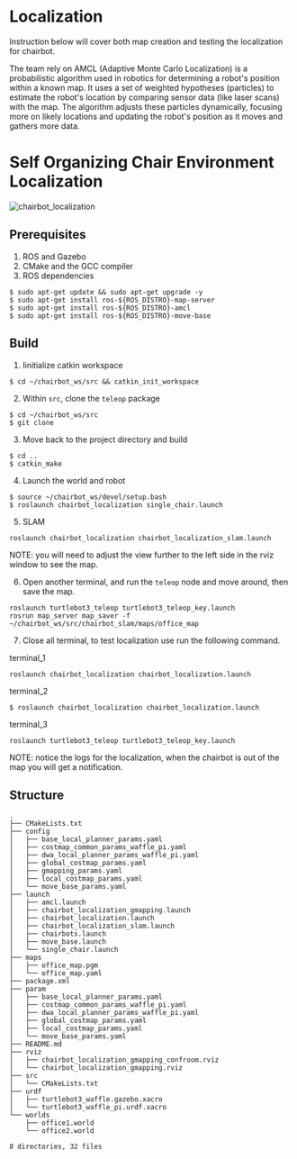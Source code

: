 # Localization

Instruction below will cover both map creation and testing the localization for chairbot.

The team rely on AMCL (Adaptive Monte Carlo Localization) is a probabilistic algorithm used in robotics for determining a robot's position within a known map. It uses a set of weighted hypotheses (particles) to estimate the robot's location by comparing sensor data (like laser scans) with the map. The algorithm adjusts these particles dynamically, focusing more on likely locations and updating the robot's position as it moves and gathers more data.


# Self Organizing Chair Environment Localization
![chairbot_localization](https://)


## Prerequisites
1. ROS and Gazebo
2. CMake and the GCC compiler
3. ROS dependencies
```console
$ sudo apt-get update && sudo apt-get upgrade -y
$ sudo apt-get install ros-${ROS_DISTRO}-map-server
$ sudo apt-get install ros-${ROS_DISTRO}-amcl
$ sudo apt-get install ros-${ROS_DISTRO}-move-base
```

## Build
1. Iinitialize catkin workspace
```
$ cd ~/chairbot_ws/src && catkin_init_workspace
```

2. Within `src`, clone the `teleop` package
```
$ cd ~/chairbot_ws/src
$ git clone
```

3. Move back to the project directory and build
```
$ cd ..
$ catkin_make
```

4. Launch the world and robot
```
$ source ~/chairbot_ws/devel/setup.bash
$ roslaunch chairbot_localization single_chair.launch
```

5. SLAM

```
roslaunch chairbot_localization chairbot_localization_slam.launch

```

NOTE: you will need to adjust the view further to the left side in the rviz window to see the map.

6. Open another terminal, and run the `teleop` node and move around, then save the map.
```
roslaunch turtlebot3_teleop turtlebot3_teleop_key.launch
rosrun map_server map_saver -f ~/chairbot_ws/src/chairbot_slam/maps/office_map

```

7. Close all terminal, to test localization use run the following command.

terminal_1
```
roslaunch chairbot_localization chairbot_localization.launch
```

terminal_2
```
$ roslaunch chairbot_localization chairbot_localization.launch
```

terminal_3
```
roslaunch turtlebot3_teleop turtlebot3_teleop_key.launch
```

NOTE: notice the logs for the localization, when the chairbot is out of the map you will get a notification.

## Structure
```
.
├── CMakeLists.txt
├── config
│   ├── base_local_planner_params.yaml
│   ├── costmap_common_params_waffle_pi.yaml
│   ├── dwa_local_planner_params_waffle_pi.yaml
│   ├── global_costmap_params.yaml
│   ├── gmapping_params.yaml
│   ├── local_costmap_params.yaml
│   └── move_base_params.yaml
├── launch
│   ├── amcl.launch
│   ├── chairbot_localization_gmapping.launch
│   ├── chairbot_localization.launch
│   ├── chairbot_localization_slam.launch
│   ├── chairbots.launch
│   ├── move_base.launch
│   └── single_chair.launch
├── maps
│   ├── office_map.pgm
│   └── office_map.yaml
├── package.xml
├── param
│   ├── base_local_planner_params.yaml
│   ├── costmap_common_params_waffle_pi.yaml
│   ├── dwa_local_planner_params_waffle_pi.yaml
│   ├── global_costmap_params.yaml
│   ├── local_costmap_params.yaml
│   └── move_base_params.yaml
├── README.md
├── rviz
│   ├── chairbot_localization_gmapping_confroom.rviz
│   └── chairbot_localization_gmapping.rviz
├── src
│   └── CMakeLists.txt
├── urdf
│   ├── turtlebot3_waffle.gazebo.xacro
│   └── turtlebot3_waffle_pi.urdf.xacro
└── worlds
    ├── office1.world
    └── office2.world

8 directories, 32 files

```
